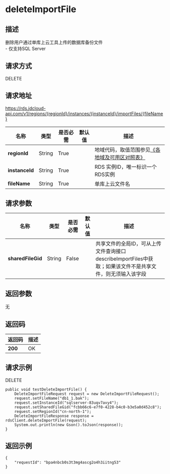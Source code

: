 # deleteImportFile


## 描述
删除用户通过单库上云工具上传的数据库备份文件<br>- 仅支持SQL Server

## 请求方式
DELETE

## 请求地址
https://rds.jdcloud-api.com/v1/regions/{regionId}/instances/{instanceId}/importFiles/{fileName}

|名称|类型|是否必需|默认值|描述|
|---|---|---|---|---|
|**regionId**|String|True| |地域代码，取值范围参见[《各地域及可用区对照表》](../Enum-Definitions/Regions-AZ.md)|
|**instanceId**|String|True| |RDS 实例ID，唯一标识一个RDS实例|
|**fileName**|String|True| |单库上云文件名|

## 请求参数
|名称|类型|是否必需|默认值|描述|
|---|---|---|---|---|
|**sharedFileGid**|String|False| |共享文件的全局ID，可从上传文件查询接口describeImportFiles中获取；如果该文件不是共享文件，则无须输入该字段|


## 返回参数
无


## 返回码
|返回码|描述|
|---|---|
|**200**|OK|

## 请求示例
DELETE
```
public void testDeleteImportFile() {
    DeleteImportFileRequest request = new DeleteImportFileRequest();
    request.setFileName("db1_1.bak");
    request.setInstanceId("sqlserver-83uqv7avy4");
    request.setSharedFileGid("fcbb66c6-e7f0-4228-b4c0-b3e5a0d452c8");
    request.setRegionId("cn-north-1");
    DeleteImportFileResponse response = rdsClient.deleteImportFile(request);
    System.out.println(new Gson().toJson(response));
}

```

## 返回示例
```
{
    "requestId": "bpa4nbcb0s3t3mg4ascg2o4h3iitng53"
}
```
